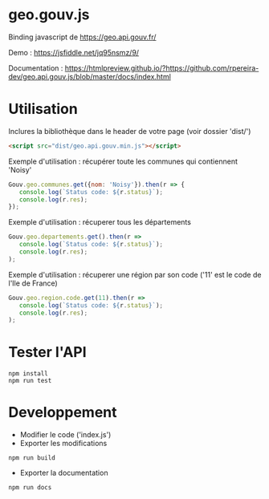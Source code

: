 # geo.gouv.js
Binding javascript de https://geo.api.gouv.fr/

Demo : https://jsfiddle.net/jq95nsmz/9/

Documentation : https://htmlpreview.github.io/?https://github.com/rpereira-dev/geo.api.gouv.js/blob/master/docs/index.html

# Utilisation
Inclures la bibliothèque dans le header de votre page (voir dossier 'dist/')
```html
<script src="dist/geo.api.gouv.min.js"></script>
```

Exemple d'utilisation : récupérer toute les communes qui contiennent 'Noisy'
```js
Gouv.geo.communes.get({nom: 'Noisy'}).then(r => {
   console.log(`Status code: ${r.status}`);
   console.log(r.res);
});
```

Exemple d'utilisation : récuperer tous les départements
```javascript
Gouv.geo.departements.get().then(r =>
   console.log(`Status code: ${r.status}`);
   console.log(r.res);
);
```

Exemple d'utilisation : récuperer une région par son code ('11' est le code de l'Ile de France)
```javascript
Gouv.geo.region.code.get(11).then(r =>
   console.log(`Status code: ${r.status}`);
   console.log(r.res);
);
```

# Tester l'API
```
npm install
npm run test
```

# Developpement
- Modifier le code ('index.js')
- Exporter les modifications
```
npm run build
```
- Exporter la documentation
```
npm run docs
```

